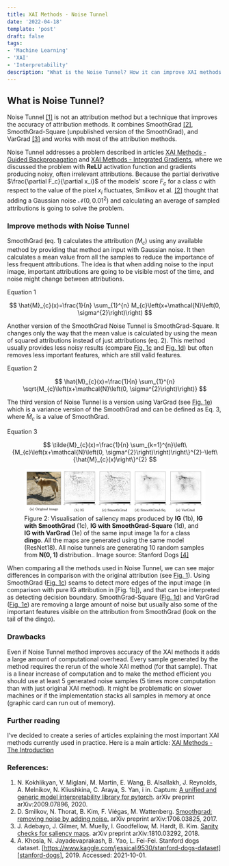 ```yaml
---
title: XAI Methods - Noise Tunnel
date: '2022-04-18'
template: 'post'
draft: false
tags:
- 'Machine Learning'
- 'XAI'
- 'Interpretability'
description: "What is the Noise Tunnel? How it can improve XAI methods accuracy? What is it's major drawback?"
---
```


## What is Noise Tunnel?

Noise Tunnel [[1]][kokhlikyan2020captum] is not an attribution method but a technique that improves the accuracy of attribution methods. It combines SmoothGrad [[2]][smilkov2017smoothgrad], SmoothGrad-Square (unpublished version of the SmoothGrad), and VarGrad [[3]][adebayo2018sanity] and works with most of the attribution methods.

Noise Tunnel addresses a problem described in articles [XAI Methods - Guided Backpropagation](https://erdem.pl/2022/02/xai-methods-guided-backpropagation) and [XAI Methods - Integrated Gradients](https://erdem.pl/2022/04/xai-methods-integrated-gradients), where we discussed the problem with __ReLU__ activation function and gradients producing noisy, often irrelevant attributions. Because the partial derivative $\frac{\partial F_c}{\partial x_i}$ of the models' score $F_c$ for a class $c$ with respect to the value of the pixel $x_i$ fluctuates, Smilkov et al. [[2]][smilkov2017smoothgrad] thought that adding a Gaussian noise ${\mathcal {N}}(0, 0.01^2)$ and calculating an average of sampled attributions is going to solve the problem.

### Improve methods with Noise Tunnel

SmoothGrad (eq. 1) calculates the attribution ($M_c$) using any available method by providing that method an input with Gaussian noise. It then calculates a mean value from all the samples to reduce the importance of less frequent attributions. The idea is that when adding noise to the input image, important attributions are going to be visible most of the time, and noise might change between attributions.

<figcaption>Equation 1</figcaption>

$$
\hat{M}_{c}(x)=\frac{1}{n} \sum_{1}^{n} M_{c}\left(x+\mathcal{N}\left(0, \sigma^{2}\right)\right)
$$

Another version of the SmoothGrad Noise Tunnel is SmoothGrad-Square. It changes only the way that the mean value is calculated by using the mean of squared attributions instead of just attributions (eq. 2). This method usually provides less noisy results (compare [Fig. 1c](#figure-1) and [Fig. 1d](#figure-1)) but often removes less important features, which are still valid features.

<figcaption>Equation 2</figcaption>

$$
\hat{M}_{c}(x)=\frac{1}{n} \sum_{1}^{n} \sqrt{M_{c}\left(x+\mathcal{N}\left(0, \sigma^{2}\right)\right)}
$$

The third version of Noise Tunnel is a version using VarGrad (see [Fig. 1e](#figure-1)) which is a variance version of the SmoothGrad and can be defined as Eq. 3, where $\hat{M}_c$ is a value of SmoothGrad.

<figcaption>Equation 3</figcaption>

$$
\tilde{M}_{c}(x)=\frac{1}{n} \sum_{k=1}^{n}\left\{M_{c}\left(x+\mathcal{N}\left(0, \sigma^{2}\right)\right)\right\}^{2}-\left\{\hat{M}_{c}(x)\right\}^{2}
$$

<figure id="figure-1">
    <img src="noise_tunnel_options.png" alt="IG Interpolation"/>
    <figcaption>Figure 2: Visualisation of saliency maps produced by <b>IG</b> (1b), <b>IG with SmoothGrad</b> (1c), <b>IG with SmoothGrad-Square</b> (1d), and <b>IG with VarGrad</b> (1e) of the same input image 1a for a class <b>dingo</b>. All the maps are generated using the same model (ResNet18). All noise tunnels are generating 10 random samples from <b>N(0, 1)</b> distribution.. Image source: Stanford Dogs <a href="https://www.kaggle.com/jessicali9530/stanford-dogs-dataset">[4]</a></figcaption>
</figure>

When comparing all the methods used in Noise Tunnel, we can see major differences in comparison with the original attribution (see [Fig. 1](#figure-1)). Using SmoothGrad ([Fig. 1c](#figure-1)) seams to detect more edges of the input image (in comparison with pure IG attribution in [Fig. 1b]), and that can be interpreted as detecting decision boundary. SmoothGrad-Square ([Fig. 1d](#figure-1)) and VarGrad ([Fig. 1e](#figure-1)) are removing a large amount of noise but usually also some of the important features visible on the attribution from SmoothGrad (look on the tail of the dingo).

### Drawbacks

Even if Noise Tunnel method improves accuracy of the XAI methods it adds a large amount of computational overhead. Every sample generated by the method requires the rerun of the whole XAI method (for that sample). That is a linear increase of computation and to make the method efficient you should use at least 5 generated noise samples (5 times more computation than with just original XAI method). It might be problematic on slower machines or if the implementation stacks all samples in memory at once (graphic card can run out of memory).


### Further reading
I’ve decided to create a series of articles explaining the most important XAI methods currently used in practice. Here is a main article: [XAI Methods - The Introduction](https://erdem.pl//2021/10/xai-methods-the-introduction)

### References:

1. N. Kokhlikyan, V. Miglani, M. Martin, E. Wang, B. Alsallakh, J. Reynolds, A. Melnikov, N. Kliushkina, C. Araya, S. Yan, i in. Captum: [A unified and generic model interpretability library for pytorch][kokhlikyan2020captum]. arXiv preprint arXiv:2009.07896, 2020.
2. D. Smilkov, N. Thorat, B. Kim, F. Viégas, M. Wattenberg. [Smoothgrad: removing noise by adding noise.][smilkov2017smoothgrad] arXiv preprint arXiv:1706.03825, 2017.
3. J. Adebayo, J. Gilmer, M. Muelly, I. Goodfellow, M. Hardt, B. Kim. [Sanity checks for saliency maps][adebayo2018sanity]. arXiv preprint arXiv:1810.03292, 2018.
4. A. Khosla, N. Jayadevaprakash, B. Yao, L. Fei-Fei. Stanford dogs dataset. [https://www.kaggle.com/jessicali9530/stanford-dogs-dataset][stanford-dogs], 2019. Accessed: 2021-10-01.

[kokhlikyan2020captum]: https://arxiv.org/abs/2009.07896
[smilkov2017smoothgrad]: https://arxiv.org/abs/1706.03825
[adebayo2018sanity]: https://arxiv.org/abs/1810.03292
[stanford-dogs]: https://www.kaggle.com/jessicali9530/stanford-dogs-dataset